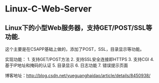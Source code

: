 Linux-C-Web-Server
==================

Linux下的小型Web服务器，支持GET/POST/SSL等功能.
------
这个主要是在CSAPP基础上做的，添加了POST，SSL，目录显示等功能。

 实现功能：
    1. 支持GET/POST方法
    2. 支持SSL安全连接即HTTPS
    3. 支持CGI
    4. 基于IP地址和掩码的认证
    5. 目录显示
    6. 日志功能
    7. 错误提示页面

博客地址：http://blog.csdn.net/yueguanghaidao/article/details/8450938/
###
